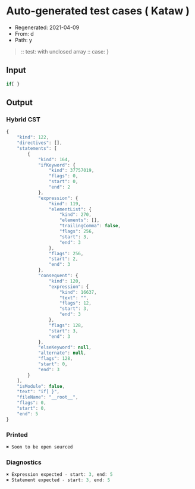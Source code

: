 # Auto-generated test cases ( Kataw )
- Regenerated: 2021-04-09
- From: d
- Path: y
> :: test: with unclosed array
> :: case: }
## Input

`````js
if[ }
`````

## Output

### Hybrid CST

```javascript
{
    "kind": 122,
    "directives": [],
    "statements": [
        {
            "kind": 164,
            "ifKeyword": {
                "kind": 37757019,
                "flags": 0,
                "start": 0,
                "end": 2
            },
            "expression": {
                "kind": 119,
                "elementList": {
                    "kind": 270,
                    "elements": [],
                    "trailingComma": false,
                    "flags": 256,
                    "start": 3,
                    "end": 3
                },
                "flags": 256,
                "start": 2,
                "end": 3
            },
            "consequent": {
                "kind": 120,
                "expression": {
                    "kind": 16637,
                    "text": "",
                    "flags": 12,
                    "start": 3,
                    "end": 3
                },
                "flags": 128,
                "start": 3,
                "end": 3
            },
            "elseKeyword": null,
            "alternate": null,
            "flags": 128,
            "start": 0,
            "end": 3
        }
    ],
    "isModule": false,
    "text": "if[ }",
    "fileName": "__root__",
    "flags": 0,
    "start": 0,
    "end": 5
}
```

### Printed

```javascript
✖ Soon to be open sourced
```

### Diagnostics

```javascript
✖ Expression expected - start: 3, end: 5
✖ Statement expected - start: 3, end: 5

```

